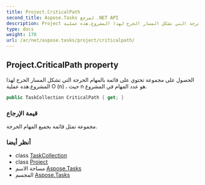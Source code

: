 ```yaml
---
title: Project.CriticalPath
second_title: Aspose.Tasks لمرجع .NET API
description: Project ملكية. الحصول على مجموعة تحتوي على قائمة بالمهام الحرجة التي تشكل المسار الحرج لهذا المشروع.هذه عملية O n  حيث n هو عدد المهام في المشروع.
type: docs
weight: 170
url: /ar/net/aspose.tasks/project/criticalpath/
---
```

## Project.CriticalPath property

الحصول على مجموعة تحتوي على قائمة بالمهام الحرجة التي تشكل المسار الحرج لهذا المشروع.هذه عملية O (n) ، حيث n هو عدد المهام في المشروع.

```csharp
public TaskCollection CriticalPath { get; }
```

### قيمة الإرجاع

مجموعة تمثل قائمة بجميع المهام الحرجة.

### أنظر أيضا

* class [TaskCollection](../../taskcollection/)
* class [Project](../)
* مساحة الاسم [Aspose.Tasks](../../project/)
* المجسم [Aspose.Tasks](../../../)


